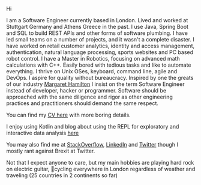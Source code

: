 Hi

I am a Software Engineer currently based in London. Lived and worked at Stuttgart Germany and Athens Greece in the past. I use Java, Spring Boot and SQL to build REST APIs and other forms of software plumbing. I have led small teams on a number of projects, and it wasn't a complete disaster. I have worked on retail customer analytics, identity and access management, authentication, natural language processing, sports websites and PC based robot control. I have a Master in Robotics, focusing on advanced math calculations with C++. Easily bored with tedious tasks and like to automate everything. I thrive on Unix OSes, keyboard, command line, agile and DevOps. I aspire for quality without bureaucracy. Inspired by one the greats of our industry [Margaret Hamilton](https://en.wikipedia.org/wiki/Margaret_Hamilton_(scientist)#Legacy) I insist on the term Software Engineer instead of developer, hacker or programmer. Software should be approached with the same diligence and rigor as other engineering practices and practitioners should demand the same respect.

You can find my [CV here](ManosNikolaidisCV.md) with more boring details.

I enjoy using Kotlin and blog about using the REPL for exploratory and interactive data analysis [here](https://shadowmanos.github.io/explore-data-with-kotlin-repl)

You may also find me at [StackOverflow](https://stackoverflow.com/users/1413133/manos-nikolaidis), [LinkedIn](https://www.linkedin.com/in/manosnikolaidis) and [Twitter](https://twitter.com/shadowmanos) though I mostly rant against Brexit at Twitter.

Not that I expect anyone to care, but my main hobbies are playing hard rock on electric guitar, 🤘cycling everywhere in London regardless of weather and traveling (25 countries in 2 continents so far)
